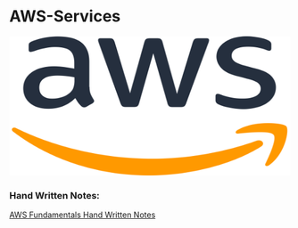 # AWS-Services
<img src="https://github.com/vaibhavkapase1302/AWS-Services/blob/main/AWS%20Logo.png" width="600" height="250" alt="AWS lOGO">

### Hand Written Notes:
<a href="https://github.com/vaibhavkapase1302/AWS-Services/blob/main/AWS%20Fundamentals.pdf">AWS Fundamentals Hand Written Notes
